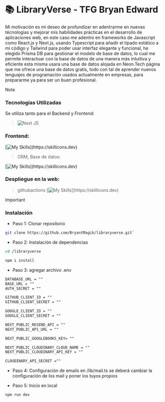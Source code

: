 # :books: LibraryVerse - TFG Bryan Edward

Mi motivación es mi deseo de profundizar en adentrarme en nuevas técnologias y 
mejorar mis habilidades prácticas en el desarrollo de aplicaciones web, en este 
caso me adentro en frameworks de Javascript como React.js y Next.js, usando 
Typescript para añadir el tipado estático a mi código y Tailwind para poder usar 
interfaz elegante y funcional, he elegido Prisma DB para gestionar el modelo de 
base de datos, lo cual me permite interactuar con la base de datos de una manera 
más intuitiva y eficiente esta misma usara una base de datos alojada en 
Neon.Tech página que me ofrece una base de datos gratis, todo con tal de
aprender nuevos lenguajes de programación usados actualmente en empresas,
para prepararme ya para ser un buen profesional.


> [!Note]
> ### Tecnologías Utilizadas
> Se utiliza tanto para el Backend y Frontend:
>> ![Next JS](https://img.shields.io/badge/Next-black?style=for-the-badge&logo=next.js&logoColor=white)

### Frontend:
> 
[![My Skills](https://skillicons.dev/icons?i=tailwind,css,typescript,react,)](https://skillicons.dev)
> ORM, Base de datos:
> 
[![My Skills](https://skillicons.dev/icons?i=prisma,postgresql,)](https://skillicons.dev)

### Despliegue en la web:
>
> githubactions
[![My Skills](https://skillicons.dev/icons?i=githubactions,)](https://skillicons.dev)


> [!Important]
> ### Instalación
>

- Paso 1:  Clonar repositorio
```bash
git clone https://github.com/BryantMagik/libraryverse.git`
```
- Paso 2: Instalación de dependencias
```bash
cd /libraryverse

npm i install 
```
- Paso 3: agregar archivo .env
```css
DATABASE_URL = ""
BASE_URL = ""
AUTH_SECRET = ""

GITHUB_CLIENT_ID = ""
GITHUB_CLIENT_SECRET = "" 

GOOGLE_CLIENT_ID = ""
GOOGLE_CLIENT_SECRET = ""

NEXT_PUBLIC_RESEND_API = ""
NEXT_PUBLIC_API_URL = ""

NEXT_PUBLIC_GOOGLEBOOKS_KEY= ""

NEXT_PUBLIC_CLOUDINARY_CLOUD_NAME = ""
NEXT_PUBLIC_CLOUDINARY_API_KEY = ""

CLOUDINARY_API_SECRET =""
```
- Paso 4: Configuración de emails en /lib/mail.ts
se deberá cambiar la configuración de los mail y poner los tuyos propios

- Paso 5: Inicio en local
```bash
npm run dev
```
